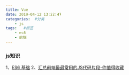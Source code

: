 ```yaml
---
title: Vue
date: 2019-04-12 13:22:47
categories:  #分类
    - js
tags:   #标签
    - es6
    - 前端
---
```


### js知识
1、[ES6 基础](https://www.cnblogs.com/libin-1/p/6716470.html)
2、[汇总前端最最常用的JS代码片段-你值得收藏](https://www.jianshu.com/p/1e0c4e8be239)


